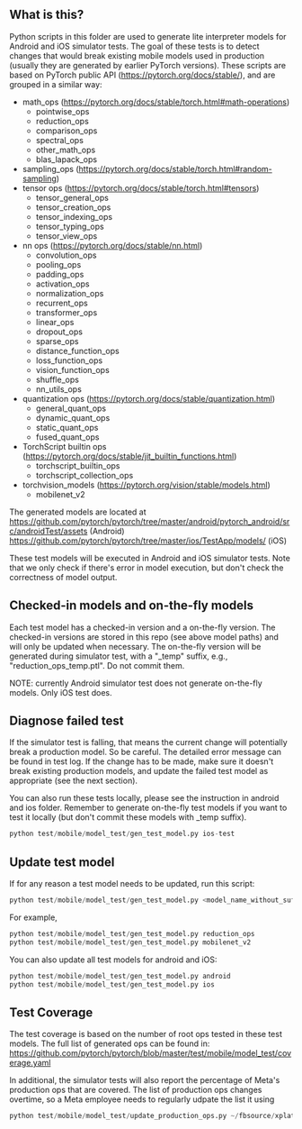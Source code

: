 ## What is this?
Python scripts in this folder are used to generate lite interpreter models for Android and iOS simulator tests. The goal of these tests is to detect changes that would break existing mobile models used in production (usually they are generated by earlier PyTorch versions). These scripts are based on PyTorch public API (https://pytorch.org/docs/stable/), and are grouped in a similar way:
- math_ops (https://pytorch.org/docs/stable/torch.html#math-operations)
  - pointwise_ops
  - reduction_ops
  - comparison_ops
  - spectral_ops
  - other_math_ops
  - blas_lapack_ops
- sampling_ops (https://pytorch.org/docs/stable/torch.html#random-sampling)
- tensor ops (https://pytorch.org/docs/stable/torch.html#tensors)
  - tensor_general_ops
  - tensor_creation_ops
  - tensor_indexing_ops
  - tensor_typing_ops
  - tensor_view_ops
- nn ops (https://pytorch.org/docs/stable/nn.html)
  - convolution_ops
  - pooling_ops
  - padding_ops
  - activation_ops
  - normalization_ops
  - recurrent_ops
  - transformer_ops
  - linear_ops
  - dropout_ops
  - sparse_ops
  - distance_function_ops
  - loss_function_ops
  - vision_function_ops
  - shuffle_ops
  - nn_utils_ops
- quantization ops (https://pytorch.org/docs/stable/quantization.html)
  - general_quant_ops
  - dynamic_quant_ops
  - static_quant_ops
  - fused_quant_ops
- TorchScript builtin ops (https://pytorch.org/docs/stable/jit_builtin_functions.html)
  - torchscript_builtin_ops
  - torchscript_collection_ops
- torchvision_models (https://pytorch.org/vision/stable/models.html)
  - mobilenet_v2

The generated models are located at
https://github.com/pytorch/pytorch/tree/master/android/pytorch_android/src/androidTest/assets (Android)
https://github.com/pytorch/pytorch/tree/master/ios/TestApp/models/ (iOS)

These test models will be executed in Android and iOS simulator tests. Note that we only check if there's error in model execution, but don't check the correctness of model output.

## Checked-in models and on-the-fly models
Each test model has a checked-in version and a on-the-fly version. The checked-in versions are stored in this repo (see above model paths) and will only be updated when necessary. The on-the-fly version will be generated during simulator test, with a "_temp" suffix, e.g., "reduction_ops_temp.ptl". Do not commit them.

NOTE: currently Android simulator test does not generate on-the-fly models. Only iOS test does.

## Diagnose failed test
If the simulator test is falling, that means the current change will potentially break a production model. So be careful. The detailed error message can be found in test log. If the change has to be made, make sure it doesn't break existing production models, and update the failed test model as appropriate (see the next section).

You can also run these tests locally, please see the instruction in android and ios folder. Remember to generate on-the-fly test models if you want to test it locally (but don't commit these models with _temp suffix).
```py
python test/mobile/model_test/gen_test_model.py ios-test
```

## Update test model
If for any reason a test model needs to be updated, run this script:
```py
python test/mobile/model_test/gen_test_model.py <model_name_without_suffix>
```
For example,
```py
python test/mobile/model_test/gen_test_model.py reduction_ops
python test/mobile/model_test/gen_test_model.py mobilenet_v2
```

You can also update all test models for android and iOS:
```py
python test/mobile/model_test/gen_test_model.py android
python test/mobile/model_test/gen_test_model.py ios
```

## Test Coverage
The test coverage is based on the number of root ops tested in these test models. The full list of generated ops can be found in:
https://github.com/pytorch/pytorch/blob/master/test/mobile/model_test/coverage.yaml

In additional, the simulator tests will also report the percentage of Meta's production ops that are covered. The list of production ops changes overtime, so a Meta employee needs to regularly udpate the list it using
```py
python test/mobile/model_test/update_production_ops.py ~/fbsource/xplat/pytorch_models/build/all_mobile_model_configs.yaml
```
